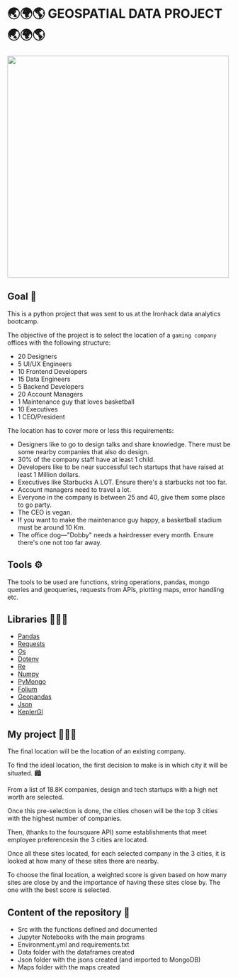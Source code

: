 # 🌏🌍🌎    GEOSPATIAL DATA PROJECT    🌏🌍🌎

<img width=500 src=https://media.giphy.com/media/l378asbpIR5DTsdqg/giphy.gif>

## Goal 🏁
This is a python project that was sent to us at the Ironhack data analytics bootcamp. 

The objective of the project is to select the location of a `gaming company` offices with the following structure:
* 20 Designers
* 5 UI/UX Engineers
* 10 Frontend Developers
* 15 Data Engineers
* 5 Backend Developers
* 20 Account Managers
* 1 Maintenance guy that loves basketball
* 10 Executives
* 1 CEO/President

The location has to cover more or less this requirements:

* Designers like to go to design talks and share knowledge. There must be some nearby companies that also do design.
* 30% of the company staff have at least 1 child.
* Developers like to be near successful tech startups that have raised at least 1 Million dollars.
* Executives like Starbucks A LOT. Ensure there's a starbucks not too far.
* Account managers need to travel a lot.
* Everyone in the company is between 25 and 40, give them some place to go party.
* The CEO is vegan.
* If you want to make the maintenance guy happy, a basketball stadium must be around 10 Km.
* The office dog—"Dobby" needs a hairdresser every month. Ensure there's one not too far away.

## Tools ⚙️
The tools to be used are functions, string operations, pandas, mongo queries and geoqueries, requests from APIs, plotting maps, error handling etc. 

## Libraries 👩🏼‍🏫
- [Pandas](https://pandas.pydata.org/docs/)
- [Requests](https://docs.python-requests.org/en/master/)
- [Os](https://docs.python.org/3/library/os.html)
- [Dotenv](https://pypi.org/project/python-dotenv/)
- [Re](https://docs.python.org/3/library/re.html)
- [Numpy](https://numpy.org/doc/)
- [PyMongo](https://pymongo.readthedocs.io/en/stable/)
- [Folium](https://python-visualization.github.io/folium/)
- [Geopandas](https://geopandas.org/)
- [Json](https://docs.python.org/3/library/json.html)
- [KeplerGl](https://kepler.gl/)

## My project 👩🏼‍💻
The final location will be the location of an existing company. 

To find the ideal location, the first decision to make is in which city it will be situated. 🏙

From a list of 18.8K companies, design and tech startups with a high net worth are selected. 

Once this pre-selection is done, the cities chosen will be the top 3 cities with the highest number of companies. 

Then, (thanks to the foursquare API) some establishments that meet employee preferencesin the 3 cities are located. 

Once all these sites located, for each selected company in the 3 cities, it is looked at how many of these sites there are nearby. 

To choose the final location, a weighted score is given based on how many sites are close by and the importance of having these sites close by. The one with the best score is selected. 

## Content of the repository 👀

- Src with the functions defined and documented
- Jupyter Notebooks with the main programs
- Environment.yml and requirements.txt
- Data folder with the dataframes created
- Json folder with the jsons created (and imported to MongoDB)
- Maps folder with the maps created 